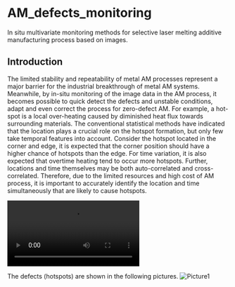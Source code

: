 # AM_defects_monitoring
In situ multivariate monitoring methods for selective laser melting additive manufacturing process based on images.

## Introduction
The limited stability and repeatability of metal AM processes represent a major barrier for the industrial breakthrough of metal AM systems. Meanwhile, by in-situ monitoring of the image data in the AM process, it becomes possible to quick detect the defects and unstable conditions, adapt and even correct the process for zero-defect AM. For example, a hot-spot is a local over-heating caused by diminished heat flux towards surrounding materials. The conventional statistical methods have indicated that the location plays a crucial role on the hotspot formation, but only few take temporal features into account. Consider the hotspot located in the corner and edge, it is expected that the corner position should have a higher chance of hotspots than the edge. For time variation, it is also expected that overtime heating tend to occur more hotspots. Further, locations and time themselves may be both auto-correlated and cross-correlated. Therefore, due to the limited resources and high cost of AM process, it is important to accurately identify the location and time simultaneously that are likely to cause hotspots.

![width = "400"](https://user-images.githubusercontent.com/60518209/219544576-de91286f-33e5-432c-b949-0d05435bcf41.mp4)

The defects (hotspots) are shown in the following pictures.
![Picture1](https://user-images.githubusercontent.com/60518209/219546708-b6863677-6971-45d3-9f5d-0dfda6348cca.png)
